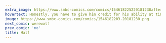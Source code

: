 ```yaml
---
extra_image: https://www.smbc-comics.com/comics/154618225220181230after.png
hovertext: Honestly, you have to give him credit for his ability at timing.
image: https://www.smbc-comics.com/comics/1546182203-20181230.png
next_comic: werewolf
prev_comic: 'no'
title: Half
---
```


